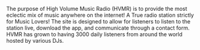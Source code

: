 The purpose of High Volume Music Radio (HVMR) is to provide the most eclectic mix of music anywhere on the internet! A True radio station strictly for Music Lovers! The site is designed to allow for listeners to listen to the station live, download the app, and communicate through a contact form. HVMR has grown to having 3000 daily listeners from around the world hosted by various DJs. 
